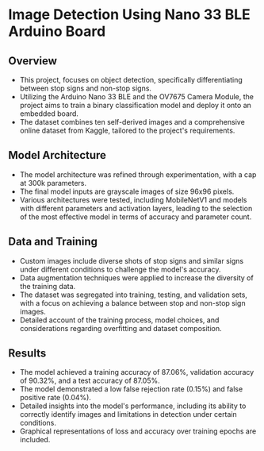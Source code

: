 # Image Detection Using Nano 33 BLE Arduino Board
## Overview
- This project, focuses on object detection, specifically differentiating between stop signs and non-stop signs.
- Utilizing the Arduino Nano 33 BLE and the OV7675 Camera Module, the project aims to train a binary classification model and deploy it onto an embedded board.
- The dataset combines ten self-derived images and a comprehensive online dataset from Kaggle, tailored to the project's requirements.

## Model Architecture
- The model architecture was refined through experimentation, with a cap at 300k parameters.
- The final model inputs are grayscale images of size 96x96 pixels.
- Various architectures were tested, including MobileNetV1 and models with different parameters and activation layers, leading to the selection of the most effective model in terms of accuracy and parameter count.

## Data and Training
- Custom images include diverse shots of stop signs and similar signs under different conditions to challenge the model's accuracy.
- Data augmentation techniques were applied to increase the diversity of the training data.
- The dataset was segregated into training, testing, and validation sets, with a focus on achieving a balance between stop and non-stop sign images.
- Detailed account of the training process, model choices, and considerations regarding overfitting and dataset composition.

## Results
- The model achieved a training accuracy of 87.06%, validation accuracy of 90.32%, and a test accuracy of 87.05%.
- The model demonstrated a low false rejection rate (0.15%) and false positive rate (0.04%).
- Detailed insights into the model's performance, including its ability to correctly identify images and limitations in detection under certain conditions.
- Graphical representations of loss and accuracy over training epochs are included.
